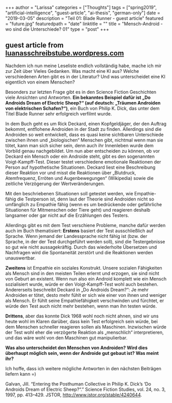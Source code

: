 +++
author = "Larissa"
categories = ["Thoughts"]
tags = ["spring2019", "artificial-intelligence", "guest-article", "ai-thesis", "german-only"]
date = "2019-03-05"
description = "Teil 01: Blade Runner - guest article"
featured = "future.jpg"
featuredpath = "date"
linktitle = ""
title = "Mensch-Android - wo sind die Unterschiede? 01"
type = "post"
+++

## guest article from [luanasschreibstube.wordpress.com](https://luanasschreibstube.wordpress.com)

Nachdem ich nun meine Leseliste endlich vollständig habe, mache ich mir zur Zeit über Vieles Gedanken. Was macht eine KI aus? Welche verschiedenen Arten gibt es in der Literatur? Und was unterscheidet eine KI eigentlich von einem Menschen?

Besonders zur letzten Frage gibt es in den Science Fiction Geschichten viele Ansichten und Antworten. **Ein bekanntes Beispiel dafür ist „Do Androids Dream of Electric Sheep?“ (auf deutsch: „Träumen Androiden von elektrischen Schafen?“)**, ein Buch von Philip K. Dick, das unter dem Titel Blade Runner sehr erfolgreich verfilmt wurde.

In dem Buch geht es um Rick Deckard, einen Kopfgeldjäger, der den Auftrag bekommt, entflohene Androiden in der Stadt zu finden. Allerdings sind die Androiden so weit entwickelt, dass es quasi keine sichtbaren Unterschiede zwischen ihnen und „biologischen“ Menschen gibt, nichtmal wenn man sie tötet, kann man sich sicher sein, denn auch ihr Innenleben wurde dem Vorbild genau nachgebildet. Um nun aber entscheiden zu können, ob vor Deckard ein Mensch oder ein Androide steht, gibt es den sogenannten Voigt-Kampff-Test. Dieser testet verschiedene emotionale Reaktionen der Person auf hypothetische Situationen. Deckard liest eine Beschreibung dieser Reaktion vor und misst die Reaktionen über „Blutdruck, Atemfrequenz, Erröten und Augenbewegungen“ (Wikipedia) sowie die zeitliche Verzögerung der Wertveränderungen.

Mit den beschriebenen Situationen soll getestet werden, wie Empathie-fähig die Testperson ist, denn laut der Theorie sind Androiden nicht so umfänglich zu Empathie fähig (wenn es um bedrückende oder gefährliche Situationen für Mitmenschen oder Tiere geht) und reagieren deshalb langsamer oder gar nicht auf die Erzählungen des Testers.

Allerdings gibt es mit dem Test verschiene Probleme, manche dafür werden auch im Buch thematisiert: **Erstens** basiert der Test ausschließlich auf Sprache. Wenn jemand der Landessprache nicht fähig ist (bzw. der Sprache, in der der Test durchgeführt werden soll), sind die Testergebnisse so gut wie nicht aussagekräftig. Durch das wiederholte Übersetzen und Nachfragen wird die Spontaneität zerstört und die Reaktionen werden unauswertbar.

**Zweitens** ist Empathie ein soziales Konstrukt. Unsere sozialen Fähigkeiten als Mensch sind in den meisten Teilen erlernt und erzogen, sie sind nicht von Geburt an existent. Wenn nun also ein Android komplett wie ein Mensch sozialisiert wurde, würde er den Voigt-Kampff-Test wohl auch bestehen. Andererseits beschreibt Deckard in „Do Androids Dream?“: Je mehr Androiden er tötet, desto mehr fühlt er sich wie einer von ihnen und weniger als Mensch. Er fühlt seine Empathiefähigkeit verschwinden und fürchtet, er würde den Test auch nicht mehr bestehen, wenn man ihn testen würde.

**Drittens**, aber das konnte Dick 1968 wohl noch nicht ahnen, sind wir uns heute wohl im Klaren darüber, dass kein Test erfolgreich sein würde, bei dem Menschen schneller reagieren sollen als Maschinen. Inzwischen würde der Test wohl eher die verzögerte Reaktion als „menschlich“ interpretieren, und das wäre wohl von den Maschinen gut manipulierbar.

**Was also unterscheidet den Menschen von Androiden? Wird dies überhaupt möglich sein, wenn der Androide gut gebaut ist? Was meint ihr?**

Ich hoffe, dass ich weitere mögliche Antworten in den nächsten Beiträgen liefern kann =)

 
Galvan, Jill. “Entering the Posthuman Collective in Philip K. Dick’s ‘Do Androids Dream of Electric Sheep?“.” Science Fiction Studies, vol. 24, no. 3, 1997, pp. 413–429. JSTOR, http://www.jstor.org/stable/4240644.